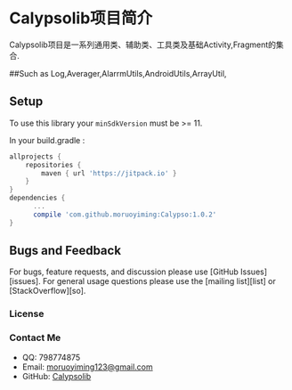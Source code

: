 # Calypsolib项目简介
Calypsolib项目是一系列通用类、辅助类、工具类及基础Activity,Fragment的集合.

##Such as Log,Averager,AlarrmUtils,AndroidUtils,ArrayUtil,

## Setup

To use this library your `minSdkVersion` must be >= 11.

In your build.gradle :

```gradle
allprojects {
    repositories {
        maven { url 'https://jitpack.io' }
    }
}
dependencies {
      ...
      compile 'com.github.moruoyiming:Calypso:1.0.2'
}
```

## Bugs and Feedback

For bugs, feature requests, and discussion please use [GitHub Issues][issues].
For general usage questions please use the [mailing list][list] or [StackOverflow][so].

### License

### Contact Me
* QQ: 798774875
* Email: moruoyiming123@gmail.com
* GitHub: [Calypsolib](https://github.com/moruoyiming/Calypso)